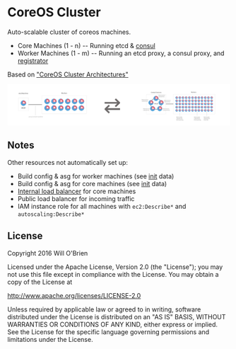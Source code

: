 
CoreOS Cluster
===============

Auto-scalable cluster of coreos machines.

- Core Machines (1 - n) -- Running etcd & [consul](https://www.consul.io/)
- Worker Machines (1 - m) -- Running an etcd proxy, a consul proxy, and [registrator](http://gliderlabs.com/registrator/latest/)

Based on ["CoreOS Cluster Architectures"](https://coreos.com/os/docs/latest/cluster-architectures.html)

<p align="center">
  <img src="https://raw.githubusercontent.com/will-ob/coreos-cluster/master/cluster-overview.png" />
</p>

Notes
------------

Other resources not automatically set up:

 - Build config & asg for worker machines (see [init](https://github.com/will-ob/coreos-cluster/blob/master/clusters/worker/cloud-init) data)
 - Build config & asg for core machines (see [init](https://github.com/will-ob/coreos-cluster/blob/master/clusters/etcd/cloud-init) data)
 - [Internal load balancer](https://github.com/will-ob/coreos-cluster/blob/master/clusters/worker/cloud-init#L38) for core machines
 - Public load balancer for incoming traffic
 - IAM instance role for all machines with `ec2:Describe*` and `autoscaling:Describe*`

License
-----------

Copyright 2016 Will O'Brien

Licensed under the Apache License, Version 2.0 (the "License"); you may not use this file except in compliance with the License. You may obtain a copy of the License at

http://www.apache.org/licenses/LICENSE-2.0

Unless required by applicable law or agreed to in writing, software distributed under the License is distributed on an "AS IS" BASIS, WITHOUT WARRANTIES OR CONDITIONS OF ANY KIND, either express or implied. See the License for the specific language governing permissions and limitations under the License.

